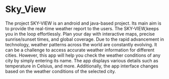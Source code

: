 # Sky_View

The project SKY-VIEW is an android and java-based project. Its main aim is to provide the real-time weather report to the users. The SKY-VIEW,keeps you in the loop effortlessly. Plan your day with interactive maps, precise sunrise/sunset times, and global coverage. Due to the rapid advancement in technology, weather patterns across the world are constantly evolving. It can be a challenge to access accurate weather information for different cities. However, this app will help you check the weather conditions of any city by simply entering its name. The app displays various details such as temperature in Celsius, and more. Additionally, the app interface changes based on the weather conditions of the selected city.
